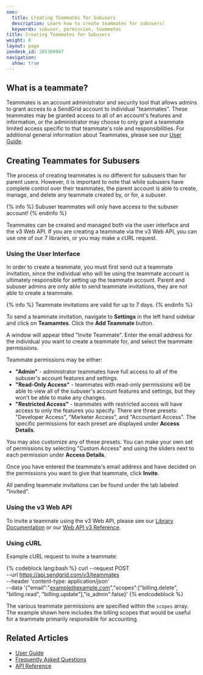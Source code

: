 ```yaml
---
seo:
  title: Creating Teammates for Subusers
  description: Learn how to create teammates for subusers!
  keywords: subuser, permission, teammates
title: Creating Teammates for Subusers
weight: 0
layout: page
zendesk_id: 205360047
navigation:
  show: true
---
```


## What is a teammate?

Teammates is an account administrator and security tool that allows admins to grant access to a SendGrid account to individual "teammates". These teammates may be granted access to all of an account's features and information, or the administrator may choose to only grant a teammate limited access specific to that teammate's role and responsibilities. For additional general information about Teammates, please see our [User Guide]({{root_url}}/User_Guide/Settings/teammates.html).

## Creating Teammates for Subusers

The process of creating teammates is no different for subusers than for parent users. However, it is important to note that while subusers have complete control over their teammates, the parent account is able to create, manage, and delete any teammate created by, or for, a subuser.

{% info %}
Subuser teammates will only have access to the subuser account!
{% endinfo %}

Teammates can be created and managed both via the user interface and the v3 Web API. If you are creating a teammate via the v3 Web API, you can use one of our 7 libraries, or you may make a cURL request.

### Using the User Interface

In order to create a teammate, you must first send out a teammate invitation, since the individual who will be using the teammate account is ultimately responsible for setting up the teammate account. Parent and subuser admins are only able to send teammate invitations, they are not able to create a teammate.

{% info %}
Teammate invitations are valid for up to 7 days.
{% endinfo %}

To send a teammate invitation, navigate to **Settings** in the left hand sidebar and click on **Teamamtes**. Click the **Add Teammate** button.

A window will appear titled "Invite Teammate". Enter the email address for the individual you want to create a teammate for, and select the teammate permissions.

Teammate permissions may be either:

* **"Admin"** - administrator teammates have full access to all of the subuser's account features and settings.
* **"Read-Only Access"** - teammates with read-only permissions will be able to view all of the subuser's account features and settings, but they won't be able to make any changes.
* **"Restricted Access"** - teammates with restricted access will have access to only the features you specify. There are three presets: "Developer Access", "Marketer Access", and "Accountant Access". The specific permissions for each preset are displayed under **Access Details**.

You may also customize any of these presets. You can make your own set of permissions by selecting "Custom Access" and using the sliders next to each permission under **Access Details**.

Once you have entered the teammate's email address and have decided on the permissions you want to give that teammate, click **Invite**.

All pending teammate invitations can be found under the tab labeled "Invited".

### Using the v3 Web API

To invite a teammate using the v3 Web API, please see our [Library Documentation]() or our [Web API v3 Reference]({{root_url}}/API_Reference/Web_API_v3/teammates.html).

### Using cURL

Example cURL request to invite a teammate:

{% codeblock lang:bash %}
curl --request POST \
  --url https://api.sendgrid.com/v3/teammates \
  --header 'content-type: application/json' \
  --data '{"email":"example@example.com","scopes":["billing.delete", "billing.read", "billing.update"],"is_admin":false}'
{% endcodeblock %}

The various teammate permissions are specified within the `scopes` array. The example shown here includes the billing scopes that would be useful for a teammate primarily responsible for accounting.


## Related Articles

* [User Guide]({{root_url}}/User_Guide/Settings/teammates.html)
* [Frequently Asked Questions]()
* [API Reference]({{root_url}}/API_Reference/Web_API_v3/teammates.html)
